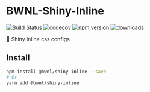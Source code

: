 # BWNL-Shiny-Inline

[![Build Status](https://travis-ci.com/SudoDotDog/BWNL-Shiny-Inline.svg?branch=master)](https://travis-ci.com/SudoDotDog/BWNL-Shiny-Inline)
[![codecov](https://codecov.io/gh/SudoDotDog/BWNL-Shiny-Inline/branch/master/graph/badge.svg)](https://codecov.io/gh/SudoDotDog/BWNL-Shiny-Inline)
[![npm version](https://badge.fury.io/js/%40bwnl%2Fshiny-inline.svg)](https://www.npmjs.com/package/@bwnl/shiny-inline)
[![downloads](https://img.shields.io/npm/dm/@bwnl/shiny-inline.svg)](https://www.npmjs.com/package/@bwnl/shiny-inline)

:stars: Shiny inline css configs

## Install

```sh
npm install @bwnl/shiny-inline --save
# Or
yarn add @bwnl/shiny-inline
```
